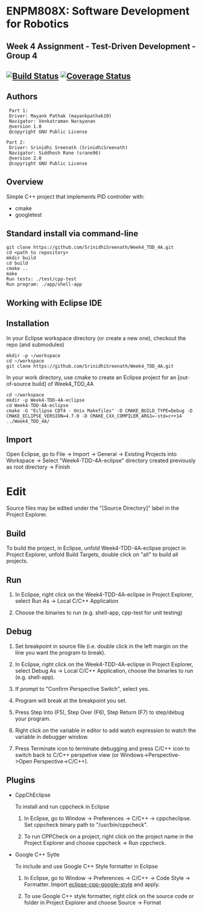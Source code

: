 # ENPM808X: Software Development for Robotics
## Week 4 Assignment - Test-Driven Development - Group 4
[![Build Status](https://travis-ci.com/SrinidhiSreenath/Week4_TDD_4A.svg?branch=master)](https://travis-ci.com/SrinidhiSreenath/Week4_TDD_4A)
[![Coverage Status](https://coveralls.io/repos/github/SrinidhiSreenath/Week4_TDD_4A/badge.svg?branch=master)](https://coveralls.io/github/SrinidhiSreenath/Week4_TDD_4A?branch=master)
---
 ## Authors
```
 Part 1:
 Driver: Mayank Pathak (mayankpathak10)
 Navigator: Venkatraman Narayanan
 @version 1.0
 @copyright GNU Public License
```
```
Part 2:
 Driver: Srinidhi Sreenath (SrinidhiSreenath)
 Navigator: Siddhesh Rane (srane96)
 @version 2.0
 @copyright GNU Public License
```
## Overview

Simple C++ project that implements PID controller with:

- cmake
- googletest

## Standard install via command-line
```
git clone https://github.com/SrinidhiSreenath/Week4_TDD_4A.git
cd <path to repository>
mkdir build
cd build
cmake ..
make
Run tests: ./test/cpp-test
Run program: ./app/shell-app
```

## Working with Eclipse IDE ##

## Installation

In your Eclipse workspace directory (or create a new one), checkout the repo (and submodules)
```
mkdir -p ~/workspace
cd ~/workspace
git clone https://github.com/SrinidhiSreenath/Week4_TDD_4A.git
```

In your work directory, use cmake to create an Eclipse project for an [out-of-source build] of Week4_TDD_4A

```
cd ~/workspace
mkdir -p Week4-TDD-4A-eclipse
cd Week4-TDD-4A-eclipse
cmake -G "Eclipse CDT4 - Unix Makefiles" -D CMAKE_BUILD_TYPE=Debug -D CMAKE_ECLIPSE_VERSION=4.7.0 -D CMAKE_CXX_COMPILER_ARG1=-std=c++14 ../Week4_TDD_4A/
```

## Import

Open Eclipse, go to File -> Import -> General -> Existing Projects into Workspace -> 
Select "Week4-TDD-4A-eclipse" directory created previously as root directory -> Finish

# Edit

Source files may be edited under the "[Source Directory]" label in the Project Explorer.


## Build

To build the project, in Eclipse, unfold Week4-TDD-4A-eclipse project in Project Explorer,
unfold Build Targets, double click on "all" to build all projects.

## Run

1. In Eclipse, right click on the Week4-TDD-4A-eclipse in Project Explorer,
select Run As -> Local C/C++ Application

2. Choose the binaries to run (e.g. shell-app, cpp-test for unit testing)


## Debug


1. Set breakpoint in source file (i.e. double click in the left margin on the line you want 
the program to break).

2. In Eclipse, right click on the Week4-TDD-4A-eclipse in Project Explorer, select Debug As -> 
Local C/C++ Application, choose the binaries to run (e.g. shell-app).

3. If prompt to "Confirm Perspective Switch", select yes.

4. Program will break at the breakpoint you set.

5. Press Step Into (F5), Step Over (F6), Step Return (F7) to step/debug your program.

6. Right click on the variable in editor to add watch expression to watch the variable in 
debugger window.

7. Press Terminate icon to terminate debugging and press C/C++ icon to switch back to C/C++ 
perspetive view (or Windows->Perspective->Open Perspective->C/C++).


## Plugins

- CppChEclipse

    To install and run cppcheck in Eclipse

    1. In Eclipse, go to Window -> Preferences -> C/C++ -> cppcheclipse.
    Set cppcheck binary path to "/usr/bin/cppcheck".

    2. To run CPPCheck on a project, right click on the project name in the Project Explorer 
    and choose cppcheck -> Run cppcheck.


- Google C++ Sytle

    To include and use Google C++ Style formatter in Eclipse

    1. In Eclipse, go to Window -> Preferences -> C/C++ -> Code Style -> Formatter. 
    Import [eclipse-cpp-google-style][reference-id-for-eclipse-cpp-google-style] and apply.

    2. To use Google C++ style formatter, right click on the source code or folder in 
    Project Explorer and choose Source -> Format

[reference-id-for-eclipse-cpp-google-style]: https://raw.githubusercontent.com/google/styleguide/gh-pages/eclipse-cpp-google-style.xml
